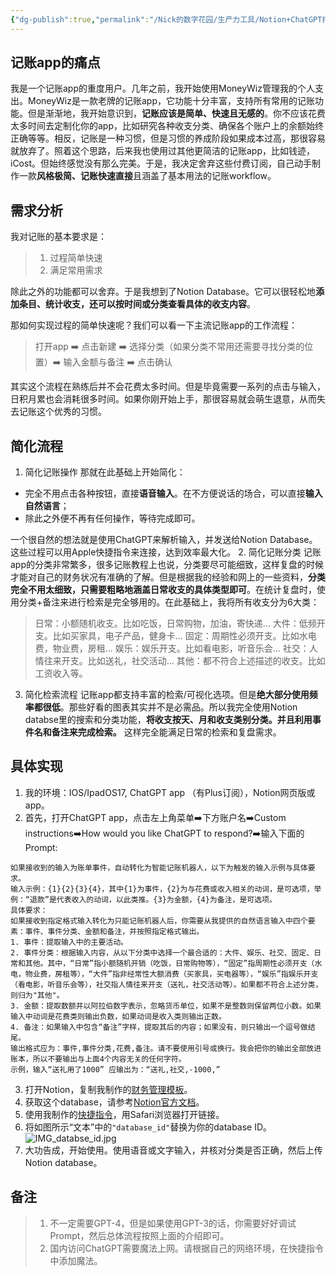 ```yaml
---
{"dg-publish":true,"permalink":"/Nick的数字花园/生产力工具/Notion+ChatGPT打造极简智能记账workflow/","tags":["blog/productivity"]}
---
```


## 记账app的痛点
我是一个记账app的重度用户。几年之前，我开始使用MoneyWiz管理我的个人支出。MoneyWiz是一款老牌的记账app，它功能十分丰富，支持所有常用的记账功能。但是渐渐地，我开始意识到，**记账应该是简单、快速且无感的**。你不应该花费太多时间去定制化你的app，比如研究各种收支分类、确保各个账户上的余额始终正确等等。相反，记账是一种习惯，但是习惯的养成阶段如果成本过高，那很容易就放弃了。照着这个思路，后来我也使用过其他更简洁的记账app，比如钱迹，iCost。但始终感觉没有那么完美。于是，我决定舍弃这些付费订阅，自己动手制作一款**风格极简、记账快速直接**且涵盖了基本用法的记账workflow。
## 需求分析
我对记账的基本要求是：
> 1. 过程简单快速
> 2. 满足常用需求

除此之外的功能都可以舍弃。于是我想到了Notion Database。它可以很轻松地**添加条目、统计收支，还可以按时间或分类查看具体的收支内容**。

那如何实现过程的简单快速呢？我们可以看一下主流记账app的工作流程：
> 打开app ➡️ 点击新建 ➡️ 选择分类（如果分类不常用还需要寻找分类的位置）➡️ 输入金额与备注 ➡️ 点击确认

其实这个流程在熟练后并不会花费太多时间。但是毕竟需要一系列的点击与输入，日积月累也会消耗很多时间。如果你刚开始上手，那很容易就会萌生退意，从而失去记账这个优秀的习惯。
## 简化流程
1. 简化记账操作
那就在此基础上开始简化：
- 完全不用点击各种按钮，直接**语音输入**。在不方便说话的场合，可以直接**输入自然语言**；
-  除此之外便不再有任何操作，等待完成即可。

一个很自然的想法就是使用ChatGPT来解析输入，并发送给Notion Database。这些过程可以用Apple快捷指令来连接，达到效率最大化。
2. 简化记账分类
记账app的分类非常繁多，很多记账教程上也说，分类要尽可能细致，这样复盘的时候才能对自己的财务状况有准确的了解。但是根据我的经验和网上的一些资料，**分类完全不用太细致，只需要粗略地涵盖日常收支的具体类型即可**。在统计复盘时，使用分类+备注来进行检索是完全够用的。在此基础上，我将所有收支分为6大类：
> 日常：小额随机收支。比如吃饭，日常购物，加油，寄快递...
> 大件：低频开支。比如买家具，电子产品，健身卡...
> 固定：周期性必须开支。比如水电费，物业费，房租...
> 娱乐：娱乐开支。比如看电影，听音乐会...
> 社交：人情往来开支。比如送礼，社交活动...
> 其他：都不符合上述描述的收支。比如工资收入等。
3. 简化检索流程
记账app都支持丰富的检索/可视化选项。但是**绝大部分使用频率都很低**。那些好看的图表其实并不是必需品。所以我完全使用Notion databse里的搜索和分类功能，**将收支按天、月和收支类别分类。并且利用事件名和备注来完成检索。** 这样完全能满足日常的检索和复盘需求。
## 具体实现
1. 我的环境：IOS/IpadOS17, ChatGPT app （有Plus订阅），Notion网页版或app。
2. 首先，打开ChatGPT app，点击左上角菜单➡️下方账户名➡️Custom instructions➡️How would you like ChatGPT to respond?➡️输入下面的Prompt:
```
如果接收到的输入为账单事件，自动转化为智能记账机器人，以下为触发的输入示例与具体要求。
输入示例：{1}{2}{3}{4}，其中{1}为事件，{2}为与花费或收入相关的动词，是可选项，举例：“退款”是代表收入的动词，以此类推。{3}为金额，{4}为备注，是可选项。
具体要求：
如果接收到指定格式输入转化为只能记账机器人后，你需要从我提供的自然语言输入中四个要素：事件、事件分类、金额和备注，并按照指定格式输出。
1. 事件：提取输入中的主要活动。
2. 事件分类：根据输入内容，从以下分类中选择一个最合适的：大件、娱乐、社交、固定、日常和其他。其中，“日常”指小额随机开销（吃饭，日常购物等），“固定”指周期性必须开支（水电，物业费，房租等），“大件”指非经常性大额消费（买家具，买电器等），“娱乐”指娱乐开支（看电影，听音乐会等），社交指人情往来开支（送礼，社交活动等）。如果都不符合上述分类，则归为"其他"。    
3. 金额：提取数额并以阿拉伯数字表示，忽略货币单位，如果不是整数则保留两位小数。如果输入中动词是花费类则输出负数，如果动词是收入类则输出正数。        
4. 备注：如果输入中包含“备注”字样，提取其后的内容；如果没有，则只输出一个逗号做结尾。
输出格式应为：事件,事件分类,花费,备注。请不要使用引号或换行。我会把你的输出全部放进账本，所以不要输出与上面4个内容无关的任何字符。
示例，输入“送礼用了1000” 应输出为：“送礼,社交,-1000,”
```
3. 打开Notion，复制我制作的[财务管理模板](https://nicktmpl.notion.site/1899fdb3419f487b865a48db821e1f66?pvs=4)。
4. 获取这个database，请参考[Notion官方文档](https://developers.notion.com/reference/retrieve-a-database)。
5. 使用我制作的[快捷指令](https://www.icloud.com/shortcuts/cf6cc6a091b94ba681c376d297171c19)，用Safari浏览器打开链接。
6. 将如图所示“文本”中的`"database_id"`替换为你的database ID。![IMG_databse_id.jpg](/img/user/Nick%E7%9A%84%E6%95%B0%E5%AD%97%E8%8A%B1%E5%9B%AD/%E7%94%9F%E4%BA%A7%E5%8A%9B%E5%B7%A5%E5%85%B7/IMG_databse_id.jpg)
7. 大功告成，开始使用。使用语音或文字输入，并核对分类是否正确，然后上传Notion database。

## 备注
> 1. 不一定需要GPT-4，但是如果使用GPT-3的话，你需要好好调试Prompt，然后总体流程按照上面的介绍即可。
> 2. 国内访问ChatGPT需要魔法上网。请根据自己的网络环境，在快捷指令中添加魔法。
